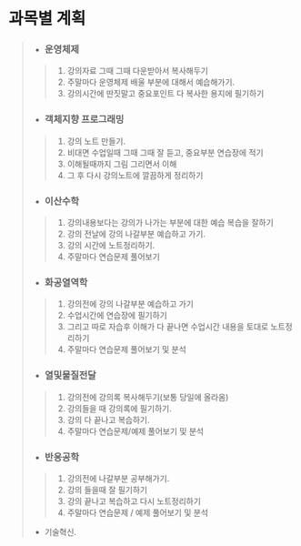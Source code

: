 # 과목별 계획
> * ### 운영체제
>> 1. 강의자료 그때 그때 다운받아서 복사해두기
>> 2. 주말마다 운영체제 배울 부분에 대해서 예습해가기.
>> 3. 강의시간에 딴짓말고 중요포인트 다 복사한 용지에 필기하기
> * ### 객체지향 프로그래밍
>> 1. 강의 노트 만들기.
>> 2. 비대면 수업일때 그때 그때 잘 듣고, 중요부분 연습장에 적기
>> 3. 이해될때까지 그림 그리면서 이해
>> 4. 그 후 다시 강의노트에 깔끔하게 정리하기
>* ### 이산수학
>> 1. 강의내용보다는 강의가 나가는 부분에 대한 예습 복습을 잘하기
>> 2. 강의 전날에 강의 나갈부분 예습하고 가기.
>> 3. 강의 시간에 노트정리하기.
>> 4. 주말마다 연습문제 풀어보기
>* ### 화공열역학
>> 1. 강의전에 강의 나갈부분 예습하고 가기
>> 2. 수업시간에 연습장에 필기하기
>> 3. 그리고 따로 자습후 이해가 다 끝나면 수업시간 내용을 토대로 노트정리하기
>> 4. 주말마다 연습문제 풀어보기 및 분석
>* ### 열및물질전달
>> 1. 강의전에 강의록 복사해두기(보통 당일에 올라옴) 
>> 2. 강의들을 때 강의록에 필기하기.
>> 3. 강의 다 끝나고 복습하기.
>> 4. 주말마다 연습문제/예제 풀어보기 및 분석
>* ### 반응공학
>> 1. 강의전에 나갈부분 공부해가기.
>> 2. 강의 들을때 잘 필기하기
>> 3. 강의 끝나고 복습하고 다시 노트정리하기
>> 4. 주말마다 연습문제 / 예제 풀어보기 및 분석
>* 기술혁신.

